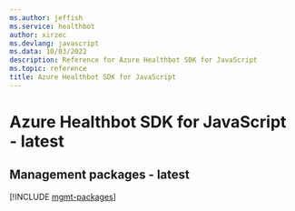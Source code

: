 ```yaml
---
ms.author: jeffish
ms.service: healthbot
author: xirzec
ms.devlang: javascript
ms.data: 10/03/2022
description: Reference for Azure Healthbot SDK for JavaScript
ms.topic: reference
title: Azure Healthbot SDK for JavaScript
---
```

# Azure Healthbot SDK for JavaScript - latest

## Management packages - latest
[!INCLUDE [mgmt-packages](healthbot-mgmt-index.md)]